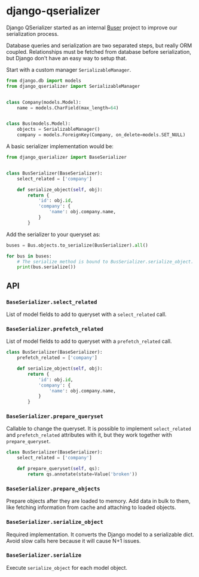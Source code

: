 # django-qserializer

Django QSerializer started as an internal [Buser](https://www.buser.com.br)
project to improve our serialization process.

Database queries and serialization are two separated steps, but really ORM
coupled. Relationships must be fetched from database before serialization,
but Django don't have an easy way to setup that.

Start with a custom manager `SerializableManager`.

```python
from django.db import models
from django_qserializer import SerializableManager


class Company(models.Model):
    name = models.CharField(max_length=64)


class Bus(models.Model):
    objects = SerializableManager()
    company = models.ForeignKey(Company, on_delete=models.SET_NULL)
```

A basic serializer implementation would be:

```python
from django_qserializer import BaseSerializer


class BusSerializer(BaseSerializer):
    select_related = ['company']

    def serialize_object(self, obj):
        return {
            'id': obj.id,
            'company': {
                'name': obj.company.name,
            }
        }
```

Add the serializer to your queryset as:

```python
buses = Bus.objects.to_serialize(BusSerializer).all()

for bus in buses:
    # The serialize method is bound to BusSerializer.serialize_object.
    print(bus.serialize())
```

## API

### `BaseSerializer.select_related`

List of model fields to add to queryset with a `select_related` call.

### `BaseSerializer.prefetch_related`

List of model fields to add to queryset with a `prefetch_related` call.

```python
class BusSerializer(BaseSerializer):
    prefetch_related = ['company']

    def serialize_object(self, obj):
        return {
            'id': obj.id,
            'company': {
                'name': obj.company.name,
            }
        }
```

### `BaseSerializer.prepare_queryset`

Callable to change the queryset. It is possible to implement `select_related`
and `prefetch_related` attributes with it, but they work together with
`prepare_queryset`.

```python
class BusSerializer(BaseSerializer):
    select_related = ['company']

    def prepare_queryset(self, qs):
        return qs.annotate(state=Value('broken'))
```

### `BaseSerializer.prepare_objects`

Prepare objects after they are loaded to memory. Add data in bulk to them, like
fetching information from cache and attaching to loaded objects.

### `BaseSerializer.serialize_object`

Required implementation. It converts the Django model to a serializable
dict. Avoid slow calls here because it will cause N+1 issues.

### `BaseSerializer.serialize`

Execute `serialize_object` for each model object.
